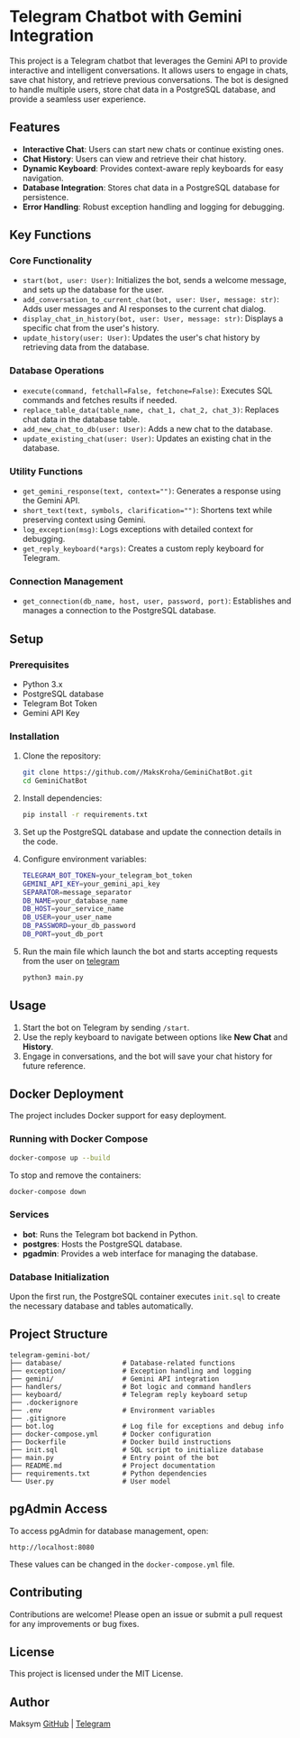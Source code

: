 # Telegram Chatbot with Gemini Integration

This project is a Telegram chatbot that leverages the Gemini API to provide interactive and intelligent conversations. It allows users to engage in chats, save chat history, and retrieve previous conversations. The bot is designed to handle multiple users, store chat data in a PostgreSQL database, and provide a seamless user experience.

## Features

- **Interactive Chat**: Users can start new chats or continue existing ones.
- **Chat History**: Users can view and retrieve their chat history.
- **Dynamic Keyboard**: Provides context-aware reply keyboards for easy navigation.
- **Database Integration**: Stores chat data in a PostgreSQL database for persistence.
- **Error Handling**: Robust exception handling and logging for debugging.

## Key Functions

### Core Functionality

- `start(bot, user: User)`: Initializes the bot, sends a welcome message, and sets up the database for the user.
- `add_conversation_to_current_chat(bot, user: User, message: str)`: Adds user messages and AI responses to the current chat dialog.
- `display_chat_in_history(bot, user: User, message: str)`: Displays a specific chat from the user's history.
- `update_history(user: User)`: Updates the user's chat history by retrieving data from the database.

### Database Operations

- `execute(command, fetchall=False, fetchone=False)`: Executes SQL commands and fetches results if needed.
- `replace_table_data(table_name, chat_1, chat_2, chat_3)`: Replaces chat data in the database table.
- `add_new_chat_to_db(user: User)`: Adds a new chat to the database.
- `update_existing_chat(user: User)`: Updates an existing chat in the database.

### Utility Functions

- `get_gemini_response(text, context="")`: Generates a response using the Gemini API.
- `short_text(text, symbols, clarification="")`: Shortens text while preserving context using Gemini.
- `log_exception(msg)`: Logs exceptions with detailed context for debugging.
- `get_reply_keyboard(*args)`: Creates a custom reply keyboard for Telegram.

### Connection Management

- `get_connection(db_name, host, user, password, port)`: Establishes and manages a connection to the PostgreSQL database.

## Setup

### Prerequisites

- Python 3.x
- PostgreSQL database
- Telegram Bot Token
- Gemini API Key

### Installation

1. Clone the repository:

   ```bash
   git clone https://github.com//MaksKroha/GeminiChatBot.git
   cd GeminiChatBot
   ```

2. Install dependencies:

   ```bash
   pip install -r requirements.txt
   ```

3. Set up the PostgreSQL database and update the connection details in the code.

4. Configure environment variables:

   ```bash
   TELEGRAM_BOT_TOKEN=your_telegram_bot_token
   GEMINI_API_KEY=your_gemini_api_key
   SEPARATOR=message_separator
   DB_NAME=your_database_name
   DB_HOST=your_service_name
   DB_USER=your_user_name
   DB_PASSWORD=your_db_password
   DB_PORT=yout_db_port
   ```
5. Run the main file which launch the bot and starts accepting requests from the user on [telegram](t.me/gemini_chat_python_bot)
   ```bash
   python3 main.py
   ```

## Usage

1. Start the bot on Telegram by sending `/start`.
2. Use the reply keyboard to navigate between options like **New Chat** and **History**.
3. Engage in conversations, and the bot will save your chat history for future reference.

## Docker Deployment

The project includes Docker support for easy deployment.

### Running with Docker Compose

```bash
docker-compose up --build
```

To stop and remove the containers:

```bash
docker-compose down
```

### Services

- **bot**: Runs the Telegram bot backend in Python.
- **postgres**: Hosts the PostgreSQL database.
- **pgadmin**: Provides a web interface for managing the database.

### Database Initialization

Upon the first run, the PostgreSQL container executes `init.sql` to create the necessary database and tables automatically.

## Project Structure

```
telegram-gemini-bot/
├── database/               # Database-related functions
├── exception/              # Exception handling and logging
├── gemini/                 # Gemini API integration
├── handlers/               # Bot logic and command handlers
├── keyboard/               # Telegram reply keyboard setup
├── .dockerignore
├── .env                    # Environment variables
├── .gitignore
├── bot.log                 # Log file for exceptions and debug info
├── docker-compose.yml      # Docker configuration
├── Dockerfile              # Docker build instructions
├── init.sql                # SQL script to initialize database
├── main.py                 # Entry point of the bot
├── README.md               # Project documentation
├── requirements.txt        # Python dependencies
└── User.py                 # User model
```

## pgAdmin Access

To access pgAdmin for database management, open:

```
http://localhost:8080
```

These values can be changed in the `docker-compose.yml` file.

## Contributing

Contributions are welcome! Please open an issue or submit a pull request for any improvements or bug fixes.

## License

This project is licensed under the MIT License.

## Author

Maksym [GitHub](https://github.com/MaksKroha) | [Telegram](https://t.me/maks_kroha)

